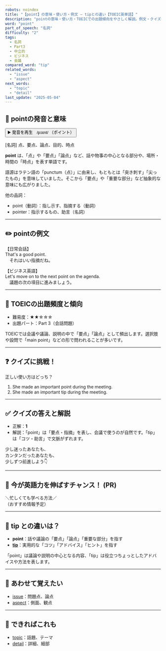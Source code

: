 ```yaml
---
robots: noindex
title: "【point】の意味・使い方・例文 ― tipとの違い【TOEIC英単語】"
description: "pointの意味・使い方・TOEICでの出題傾向をやさしく解説。例文・クイズ付きでtipとの違いもわかりやすく学べます。"
word: "point"
part_of_speech: "名詞"
difficulty: "2"
tags:
  - 名詞
  - Part3
  - 中立的
  - ビジネス
  - 会議
compared_word: "tip"
related_words:
  - "issue"
  - "aspect"
next_words:
  - "topic"
  - "detail"
last_update: "2025-05-04"
---
```


## 🔰 pointの発音と意味

<button class="play-audio" onclick="playTTS('point')">
  <span class="play-audio-main">
    ▶️ 発音を再生　/pɔɪnt/
  </span>
  <span class="play-audio-sub">
    （ポイント）
  </span>
</button>

[名詞] 点、要点、論点、目的、時点

**point** は、「点」や「要点」「論点」など、話や物事の中心となる部分や、場所・時間の「時点」を表す単語です。

語源はラテン語の「punctum（点）」に由来し、もともとは「突き刺す」「尖ったもの」を意味していました。そこから「要点」や「重要な部分」など抽象的な意味にも広がりました。

他の品詞：  
- point（動詞）：指し示す、指摘する（動詞）
- pointer：指示するもの、助言（名詞）

---

## ✏️ pointの例文

【日常会話】  
That's a good point.  
　それはいい指摘だね。

【ビジネス英語】  
Let's move on to the next point on the agenda.  
　議題の次の項目に進みましょう。

---

## 🎯 TOEICの出題頻度と傾向

- 難易度：★★☆☆☆
- 出題パート：Part 3（会話問題）

TOEICでは会議や議論、説明の中で「要点」「論点」として頻出します。選択肢や設問で「main point」などの形で問われることが多いです。

---

## ❓ クイズに挑戦！

正しい使い方はどっち？

1. She made an important point during the meeting.  
2. She made an important tip during the meeting.

---

## ✅ クイズの答えと解説

- 正解：**1**
- 解説：「point」は「要点・指摘」を表し、会議で使うのが自然です。「tip」は「コツ・助言」で文脈がずれます。

少し迷ったあなたも、  
カンタンだったあなたも、  
少しずつ前進しよう👇️

---

## 🚀 今が英語力を伸ばすチャンス！ (PR)

<div class="info-center">
＼忙しくても学べる方法／<br>  
（おすすめ情報予定）
</div>

---

## 🤔  tip との違いは？

- **point**：話や議論の「要点」「論点」「重要な部分」を指す
- **[tip](/word/tip)**：実用的な「コツ」「アドバイス」「ヒント」を指す

「point」は議論や説明の中心となる内容、「tip」は役立つちょっとしたアドバイスや方法を表します。

---

## 🧩 あわせて覚えたい

- [issue](/word/issue)：問題点、論点
- [aspect](/word/aspect)：側面、観点

---

## 📖 できればこれも

- [topic](/word/topic)：話題、テーマ
- [detail](/word/detail)：詳細、細部

<!-- cvid: aid05_bid30 -->

